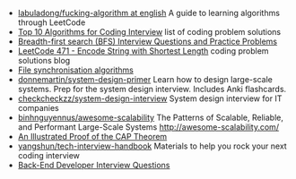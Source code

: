 * [labuladong/fucking-algorithm at english](https://github.com/labuladong/fucking-algorithm/tree/english) A guide to learning algorithms through LeetCode
* [Top 10 Algorithms for Coding Interview](https://www.programcreek.com/2012/11/top-10-algorithms-for-coding-interview/) list of coding problem solutions
* [Breadth-first search (BFS) Interview Questions and Practice Problems](https://medium.com/@codingfreak/bfs-interview-questions-and-practice-problems-56ab23d4404a)
* [LeetCode 471 - Encode String with Shortest Length](https://massivealgorithms.blogspot.com/2016/12/leetcode-471-encode-string-with.html) coding problem solutions blog
* [File synchronisation algorithms](https://ianhowson.com/blog/file-synchronisation-algorithms/)
* [donnemartin/system-design-primer](https://github.com/donnemartin/system-design-primer) Learn how to design large-scale systems. Prep for the system design interview. Includes Anki flashcards.
* [checkcheckzz/system-design-interview](https://github.com/checkcheckzz/system-design-interview) System design interview for IT companies
* [binhnguyennus/awesome-scalability](https://github.com/binhnguyennus/awesome-scalability) The Patterns of Scalable, Reliable, and Performant Large-Scale Systems http://awesome-scalability.com/
* [An Illustrated Proof of the CAP Theorem](https://mwhittaker.github.io/blog/an_illustrated_proof_of_the_cap_theorem/)
* [yangshun/tech-interview-handbook](https://github.com/yangshun/tech-interview-handbook) Materials to help you rock your next coding interview
* [Back-End Developer Interview Questions](https://github.com/arialdomartini/Back-End-Developer-Interview-Questions#toc)
